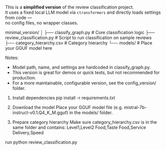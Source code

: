 This is a **simplified version** of the review classification project.  
It uses a fixed local LLM model via `ctransformers` and directly loads settings from code —  
no config files, no wrapper classes.


minimal_version/
│
├── classify_graph.py       # Core classification logic
├── review_classification.py # Script to run classification on sample reviews
├── category_hierarchy.csv   # Category hierarchy
└── models/                  # Place your GGUF model here


Notes:
* Model path, name, and settings are hardcoded in classify_graph.py.
* This version is great for demos or quick tests, but not recommended for production.
* For a more maintainable, configurable version, see the config_version/ folder.

1. Install dependencies
pip install -r requirements.txt

3. Download the model
Place your GGUF model file (e.g. mistral-7b-instruct-v0.1.Q4_K_M.gguf)
in the models/ folder.

4. Prepare category hierarchy
Make sure category_hierarchy.csv is in the same folder and contains:
Level1,Level2
Food,Taste
Food,Service
Delivery,Speed

run python review_classification.py
